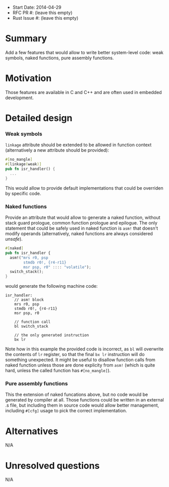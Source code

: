 - Start Date: 2014-04-29
- RFC PR #: (leave this empty)
- Rust Issue #: (leave this empty)

# Summary

Add a few features that would allow to write better system-level code: weak
symbols, naked functions, pure assembly functions.

# Motivation

Those features are available in C and C++ and are often used in embedded
development.

# Detailed design

### Weak symbols

`linkage` attribute should be extended to be allowed in function context
(alternatively a new attribute should be provided):

```rust
#[no_mangle]
#[linkage(weak)]
pub fn isr_handler() {
  ...
}
```

This would allow to provide default implementations that could be overriden by
specific code.

### Naked functions

Provide an attribute that would allow to generate a naked function, without
stack guard prologue, common function prologue and epilogue. The only statement
that could be safely used in naked function is `asm!` that doesn't modify
operands (alternatively, naked functions are always considered _unsafe_).

```rust
#[naked]
pub fn isr_handler {
  asm!("mrs r0, psp
        stmdb r0!, {r4-r11}
        msr psp, r0" :::: "volatile");
  switch_stack();
}
```

would generate the following machine code:

```
isr_handler:
    // asm! block
    mrs r0, psp
    stmdb r0!, {r4-r11}
    msr psp, r0

    // function call
    bl switch_stack

    // the only generated instruction
    bx lr
```

Note how in this example the provided code is incorrect, as `bl` will overwrite
the contents of `lr` register, so that the final `bx lr` instruction will do
something unexpected. It might be useful to disallow function calls from naked
function unless those are done explicity from `asm!` (which is quite hard,
unless the called function has `#[no_mangle]`).

### Pure assembly functions

This the extension of naked funcations above, but no code would be generated by
compiler at all. Those functions could be written in an external .s file, but
including them in source code would allow better management, including `#[cfg]`
usage to pick the correct implementation.

# Alternatives

N/A

# Unresolved questions

N/A
